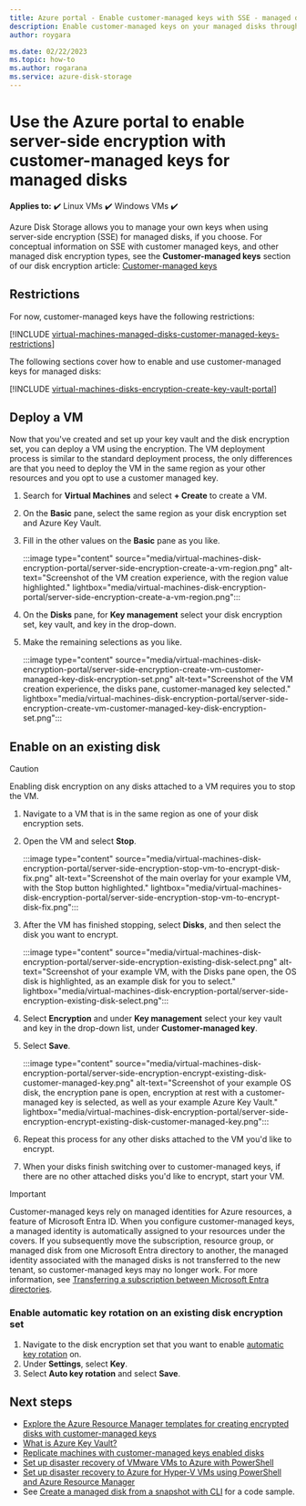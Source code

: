 ```yaml
---
title: Azure portal - Enable customer-managed keys with SSE - managed disks
description: Enable customer-managed keys on your managed disks through the Azure portal.
author: roygara

ms.date: 02/22/2023
ms.topic: how-to
ms.author: rogarana
ms.service: azure-disk-storage
---
```


# Use the Azure portal to enable server-side encryption with customer-managed keys for managed disks

**Applies to:** :heavy_check_mark: Linux VMs :heavy_check_mark: Windows VMs :heavy_check_mark: 

Azure Disk Storage allows you to manage your own keys when using server-side encryption (SSE) for managed disks, if you choose. For conceptual information on SSE with customer managed keys, and other managed disk encryption types, see the **Customer-managed keys** section of our disk encryption article: [Customer-managed keys](disk-encryption.md#customer-managed-keys)

## Restrictions

For now, customer-managed keys have the following restrictions:

[!INCLUDE [virtual-machines-managed-disks-customer-managed-keys-restrictions](../../includes/virtual-machines-managed-disks-customer-managed-keys-restrictions.md)]

The following sections cover how to enable and use customer-managed keys for managed disks:

[!INCLUDE [virtual-machines-disks-encryption-create-key-vault-portal](../../includes/virtual-machines-disks-encryption-create-key-vault-portal.md)]

## Deploy a VM

Now that you've created and set up your key vault and the disk encryption set, you can deploy a VM using the encryption.
The VM deployment process is similar to the standard deployment process, the only differences are that you need to deploy the VM in the same region as your other resources and you opt to use a customer managed key.

1. Search for **Virtual Machines** and select **+ Create** to create a VM.
1. On the **Basic** pane, select the same region as your disk encryption set and Azure Key Vault.
1. Fill in the other values on the **Basic** pane as you like.

    :::image type="content" source="media/virtual-machines-disk-encryption-portal/server-side-encryption-create-a-vm-region.png" alt-text="Screenshot of the VM creation experience, with the region value highlighted." lightbox="media/virtual-machines-disk-encryption-portal/server-side-encryption-create-a-vm-region.png":::

1. On the **Disks** pane, for **Key management** select your disk encryption set, key vault, and key in the drop-down.
1. Make the remaining selections as you like.

    :::image type="content" source="media/virtual-machines-disk-encryption-portal/server-side-encryption-create-vm-customer-managed-key-disk-encryption-set.png" alt-text="Screenshot of the VM creation experience, the disks pane, customer-managed key selected." lightbox="media/virtual-machines-disk-encryption-portal/server-side-encryption-create-vm-customer-managed-key-disk-encryption-set.png":::

## Enable on an existing disk

> [!CAUTION]
> Enabling disk encryption on any disks attached to a VM requires you to stop the VM.
    
1. Navigate to a VM that is in the same region as one of your disk encryption sets.
1. Open the VM and select **Stop**.

    :::image type="content" source="media/virtual-machines-disk-encryption-portal/server-side-encryption-stop-vm-to-encrypt-disk-fix.png" alt-text="Screenshot of the main overlay for your example VM, with the Stop button highlighted." lightbox="media/virtual-machines-disk-encryption-portal/server-side-encryption-stop-vm-to-encrypt-disk-fix.png":::

1. After the VM has finished stopping, select **Disks**, and then select the disk you want to encrypt.

    :::image type="content" source="media/virtual-machines-disk-encryption-portal/server-side-encryption-existing-disk-select.png" alt-text="Screenshot of your example VM, with the Disks pane open, the OS disk is highlighted, as an example disk for you to select." lightbox="media/virtual-machines-disk-encryption-portal/server-side-encryption-existing-disk-select.png":::

1. Select **Encryption** and under **Key management** select your key vault and key in the drop-down list, under **Customer-managed key**.
1. Select **Save**.

    :::image type="content" source="media/virtual-machines-disk-encryption-portal/server-side-encryption-encrypt-existing-disk-customer-managed-key.png" alt-text="Screenshot of your example OS disk, the encryption pane is open, encryption at rest with a customer-managed key is selected, as well as your example Azure Key Vault." lightbox="media/virtual-machines-disk-encryption-portal/server-side-encryption-encrypt-existing-disk-customer-managed-key.png":::

1. Repeat this process for any other disks attached to the VM you'd like to encrypt.
1. When your disks finish switching over to customer-managed keys, if there are no other attached disks you'd like to encrypt, start your VM.

> [!IMPORTANT]
> Customer-managed keys rely on managed identities for Azure resources, a feature of Microsoft Entra ID. When you configure customer-managed keys, a managed identity is automatically assigned to your resources under the covers. If you subsequently move the subscription, resource group, or managed disk from one Microsoft Entra directory to another, the managed identity associated with the managed disks is not transferred to the new tenant, so customer-managed keys may no longer work. For more information, see [Transferring a subscription between Microsoft Entra directories](../active-directory/managed-identities-azure-resources/known-issues.md#transferring-a-subscription-between-azure-ad-directories).

### Enable automatic key rotation on an existing disk encryption set

1. Navigate to the disk encryption set that you want to enable [automatic key rotation](disk-encryption.md#automatic-key-rotation-of-customer-managed-keys) on.
1. Under **Settings**, select **Key**.
1. Select **Auto key rotation** and select **Save**.

## Next steps

- [Explore the Azure Resource Manager templates for creating encrypted disks with customer-managed keys](https://github.com/ramankumarlive/manageddiskscmkpreview)
- [What is Azure Key Vault?](../key-vault/general/overview.md)
- [Replicate machines with customer-managed keys enabled disks](../site-recovery/azure-to-azure-how-to-enable-replication-cmk-disks.md)
- [Set up disaster recovery of VMware VMs to Azure with PowerShell](../site-recovery/vmware-azure-disaster-recovery-powershell.md#replicate-vmware-vms)
- [Set up disaster recovery to Azure for Hyper-V VMs using PowerShell and Azure Resource Manager](../site-recovery/hyper-v-azure-powershell-resource-manager.md#step-7-enable-vm-protection)
- See [Create a managed disk from a snapshot with CLI](scripts/create-managed-disk-from-snapshot.md#disks-with-customer-managed-keys) for a code sample.
